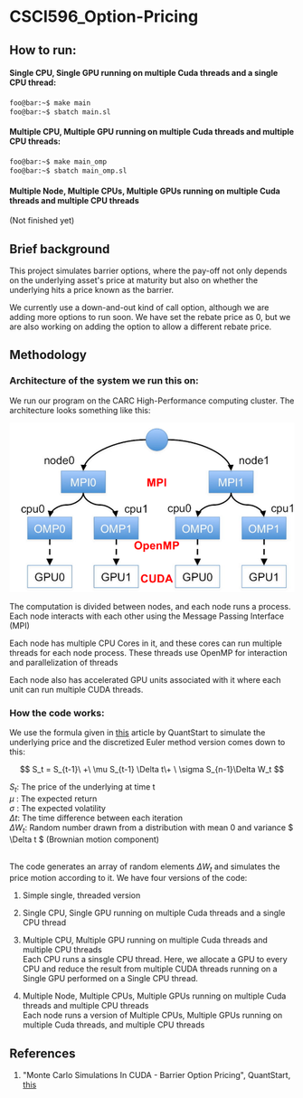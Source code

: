 # CSCI596_Option-Pricing

## How to run:

#### Single CPU, Single GPU running on multiple Cuda threads and a single CPU thread:
```console
foo@bar:~$ make main
foo@bar:~$ sbatch main.sl
```

#### Multiple CPU, Multiple GPU running on multiple Cuda threads and multiple CPU threads:
```console
foo@bar:~$ make main_omp
foo@bar:~$ sbatch main_omp.sl
```
#### Multiple Node, Multiple CPUs, Multiple GPUs running on multiple Cuda threads and multiple CPU threads
(Not finished yet)
## Brief background

This project simulates barrier options, where the pay-off not only depends on the underlying asset's price at maturity but also on whether the underlying hits a price known as the barrier.

We currently use a down-and-out kind of call option, although we are adding more options to run soon.
We have set the rebate price as 0, but we are also working on adding the option to allow a different rebate price.

## Methodology

### Architecture of the system we run this on:
We run our program on the CARC High-Performance computing cluster.
The architecture looks something like this:

![Alt text](image.png)
<p>
The computation is divided between nodes, and each node runs a process.
Each node interacts with each other using the Message Passing Interface (MPI)
<p>
Each node has multiple CPU Cores in it, and these cores can run multiple threads for each node process. These threads use OpenMP for interaction and parallelization of threads
<p>
Each node also has accelerated GPU units associated with it where each unit can run multiple CUDA threads.


### How the code works:

We use the formula given in [this](https://www.quantstart.com/articles/Monte-Carlo-Simulations-In-CUDA-Barrier-Option-Pricing/) article by QuantStart to simulate the underlying price and the discretized Euler method version comes down to this:

$$ S_t = S_{t-1}\ +\  \mu S_{t-1} \Delta t\+ \ \sigma  S_{n-1}\Delta W_t  $$

$S_t$: The price of the underlying at time t <br>
$\mu$ : The expected return <br>
$\sigma$ : The expected volatility<br>
$\Delta t$: The time difference between each iteration <br>
$\Delta W_t$: Random number drawn from a distribution with mean 0 and variance $ \Delta t $ (Brownian motion component) <br>
<br>

The code generates an array of random elements $\Delta W_t$ and simulates the price motion according to it. 
We have four versions of the code:
<ol>
<li> <p>Simple single, threaded version
<li> <p>Single CPU, Single GPU running on multiple Cuda threads and a single CPU thread
<li><p> Multiple CPU, Multiple GPU running on multiple Cuda threads and multiple CPU threads
<br> Each CPU runs a sinsgle CPU thread. Here, we allocate a GPU to every CPU and reduce the result from multiple CUDA threads running on a Single GPU performed on a Single CPU thread.  
<li> <p> Multiple Node, Multiple CPUs, Multiple GPUs running on multiple Cuda threads and multiple CPU threads<br>
Each node runs a version of Multiple CPUs, Multiple GPUs running on multiple Cuda threads, and multiple CPU threads
</ol>


## References

1. "Monte Carlo Simulations In CUDA - Barrier Option Pricing",  QuantStart, [this](https://www.quantstart.com/articles/Monte-Carlo-Simulations-In-CUDA-Barrier-Option-Pricing/) <br>
